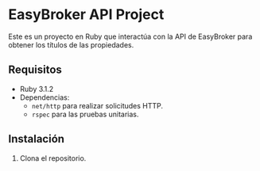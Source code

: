 # EasyBroker API Project

Este es un proyecto en Ruby que interactúa con la API de EasyBroker para obtener los títulos de las propiedades.

## Requisitos

- Ruby 3.1.2
- Dependencias:
  - `net/http` para realizar solicitudes HTTP.
  - `rspec` para las pruebas unitarias.

## Instalación

1. Clona el repositorio.
